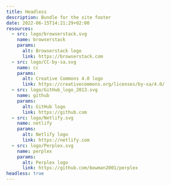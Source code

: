 ```yaml
---
title: Headless
description: Bundle for the site footer
date: 2022-06-15T14:21:29+02:00
resources:
  - src: logo/browserstack.svg
    name: browserstack
    params:
      alt: Browserstack logo
      link: https://browserstack.com
  - src: logo/CC-by-sa.svg
    name: cc
    params:
      alt: Creative Commons 4.0 logo
      link: https://creativecommons.org/licenses/by-sa/4.0/
  - src: logo/GitHub_logo_2013.svg
    name: github
    params:
      alt: GitHub logo
      link: https://github.com
  - src: logo/Netlify.svg
    name: netlify
    params: 
      alt: Netlify logo
      link: https://netlify.com
  - src: logo/Perplex.svg
    name: perplex
    params:
      alt: Perplex logo
      link: https://github.com/bowman2001/perplex
headless: true
---
```

